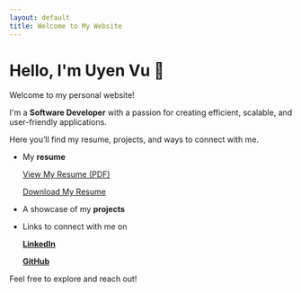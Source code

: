 ```yaml
---
layout: default
title: Welcome to My Website
---
```


# Hello, I'm Uyen Vu 👋
Welcome to my personal website! 

I'm a **Software Developer** with a passion for creating efficient, scalable, and user-friendly applications.

Here you’ll find my resume, projects, and ways to connect with me.

- My **resume**
  
  [View My Resume (PDF)](files/resume.pdf)
  
  [Download My Resume](files/resume.pdf)
- A showcase of my **projects**
- Links to connect with me on
  
  **[LinkedIn](https://linkedin.com/in/your-profile)**
  
  **[GitHub](https://github.com/your-username)**


Feel free to explore and reach out!
